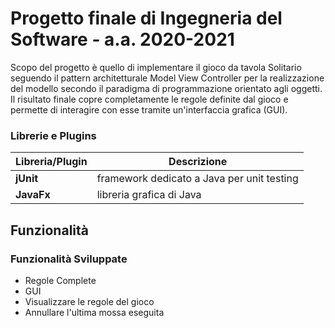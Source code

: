 # Progetto finale di Ingegneria del Software - a.a. 2020-2021

Scopo del progetto è quello di implementare il gioco da tavola Solitario seguendo il pattern architetturale Model View Controller per la realizzazione del modello secondo il paradigma di programmazione orientato agli oggetti. Il risultato finale copre completamente le regole definite dal gioco e permette di interagire con esse tramite un'interfaccia grafica (GUI).

### Librerie e Plugins
|Libreria/Plugin|Descrizione|
|---------------|-----------|
|__jUnit__|framework dedicato a Java per unit testing|
|__JavaFx__|libreria grafica di Java|

## Funzionalità
### Funzionalità Sviluppate
- Regole Complete
- GUI
- Visualizzare le regole del gioco
- Annullare l'ultima mossa eseguita
